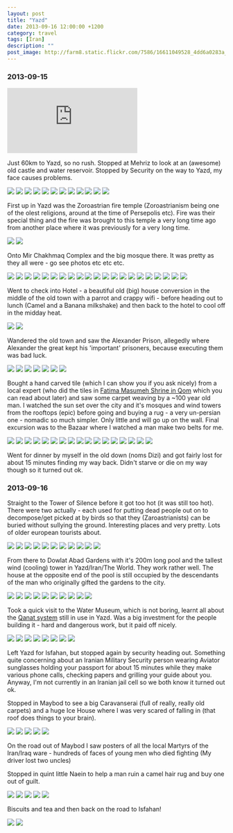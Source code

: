 ```yaml
---
layout: post
title: "Yazd"
date: 2013-09-16 12:00:00 +1200
category: travel
tags: [Iran]
description: ""
post_image: http://farm8.static.flickr.com/7586/16611049528_4dd6a0283a_o.jpg
---
```

### 2013-09-15

<div class="google-maps">  
<iframe src="https://www.google.com/maps/d/embed?mid=zLNzl8v_LJ0w.kPvnHcTbvoT4" frameborder="0" style="border:0"></iframe>  
</div>


Just 60km to Yazd, so no rush. Stopped at Mehriz to look at an (awesome)
old castle and water reservoir. Stopped by Security on the way to Yazd,
my face causes problems.

[![](http://farm6.static.flickr.com/5446/10032777703_0b3daf174c_c.jpg)](http://farm6.static.flickr.com/5446/10032777703_e954fa3020_o.jpg)
[![](http://farm8.static.flickr.com/7337/10032656144_174b55d7ed_c.jpg)](http://farm8.static.flickr.com/7337/10032656144_fca6b5e0c2_o.jpg)
[![](http://farm6.static.flickr.com/5550/10032717236_768d750bb3_c.jpg)](http://farm6.static.flickr.com/5550/10032717236_1331361c1e_o.jpg)
[![](http://farm8.static.flickr.com/7346/10032659274_22eb9d9224_c.jpg)](http://farm8.static.flickr.com/7346/10032659274_6d8c9c7572_o.jpg)
[![](http://farm6.static.flickr.com/5457/10032705385_304cc65759_c.jpg)](http://farm6.static.flickr.com/5457/10032705385_f67ee591c0_o.jpg)
[![](http://farm8.static.flickr.com/7332/10032706325_51359f016d_c.jpg)](http://farm8.static.flickr.com/7332/10032706325_0e53f3a7e3_o.jpg)
[![](http://farm8.static.flickr.com/7310/10032723066_5f35183f16_c.jpg)](http://farm8.static.flickr.com/7310/10032723066_268b33a8d1_o.jpg)
[![](http://farm3.static.flickr.com/2885/10032787603_9206557d07_c.jpg)](http://farm3.static.flickr.com/2885/10032787603_93c2503478_o.jpg)
[![](http://farm8.static.flickr.com/7414/10032726236_a04c076222_c.jpg)](http://farm8.static.flickr.com/7414/10032726236_4b9d5056e8_o.jpg)
[![](http://farm3.static.flickr.com/2854/10032712815_6e3cd6a274_c.jpg)](http://farm3.static.flickr.com/2854/10032712815_568469a2a9_o.jpg)
[![](http://farm3.static.flickr.com/2855/10032714985_a4276956a9_c.jpg)](http://farm3.static.flickr.com/2855/10032714985_ec99be5a5c_o.jpg)
[![](http://farm8.static.flickr.com/7306/10032730476_5a985be291_c.jpg)](http://farm8.static.flickr.com/7306/10032730476_83e35a5c9a_o.jpg)

First up in Yazd was the Zoroastrian fire temple (Zoroastrianism being
one of the olest religions, around at the time of Persepolis etc). Fire
was their special thing and the fire was brought to this temple a very
long time ago from another place where it was previously for a very long
time.

[![](http://farm3.static.flickr.com/2838/10032672734_3d4c3a9784_c.jpg)](http://farm3.static.flickr.com/2838/10032672734_87c2401e7f_o.jpg)
[![](http://farm4.static.flickr.com/3760/10034013656_e789a39b7d_c.jpg)](http://farm4.static.flickr.com/3760/10034013656_1d43a04862_o.jpg)

Onto Mir Chakhmaq Complex and the big mosque there. It was pretty as
they all were - go see photos etc etc etc.

[![](http://farm6.static.flickr.com/5500/10033142004_7721db4e0f_c.jpg)](http://farm6.static.flickr.com/5500/10033142004_7cd79cdf0d_o.jpg)
[![](http://farm6.static.flickr.com/5498/10033143634_f6d3774c9a_c.jpg)](http://farm6.static.flickr.com/5498/10033143634_e500bc7285_o.jpg)
[![](http://farm4.static.flickr.com/3818/10033145544_36dcec21fb_c.jpg)](http://farm4.static.flickr.com/3818/10033145544_43e4a05f3b_o.jpg)
[![](http://farm8.static.flickr.com/7426/10033202606_bc8b3c2af3_c.jpg)](http://farm8.static.flickr.com/7426/10033202606_2e99442d03_o.jpg)
[![](http://farm3.static.flickr.com/2831/10033191655_0ca51931eb_c.jpg)](http://farm3.static.flickr.com/2831/10033191655_554137001b_o.jpg)
[![](http://farm8.static.flickr.com/7444/10033151674_468545caea_c.jpg)](http://farm8.static.flickr.com/7444/10033151674_4a97bb17fc_o.jpg)
[![](http://farm8.static.flickr.com/7338/10033278383_70a8c2f0b3_c.jpg)](http://farm8.static.flickr.com/7338/10033278383_c949fcabc1_o.jpg)
[![](http://farm3.static.flickr.com/2836/10033157284_eaa676cfc6_c.jpg)](http://farm3.static.flickr.com/2836/10033157284_ce641e4b6c_o.jpg)
[![](http://farm4.static.flickr.com/3743/10033214486_b2f15ed706_c.jpg)](http://farm4.static.flickr.com/3743/10033214486_4473820f35_o.jpg)
[![](http://farm8.static.flickr.com/7309/10033283553_41e4818f3e_c.jpg)](http://farm8.static.flickr.com/7309/10033283553_e553cea9ce_o.jpg)
[![](http://farm6.static.flickr.com/5446/10033216366_b2e0e281d0_c.jpg)](http://farm6.static.flickr.com/5446/10033216366_bdf6041040_o.jpg)
[![](http://farm6.static.flickr.com/5525/10033286653_b6e88e707a_c.jpg)](http://farm6.static.flickr.com/5525/10033286653_ea3039c362_o.jpg)
[![](http://farm4.static.flickr.com/3731/10033165444_b1057a8ef3_c.jpg)](http://farm4.static.flickr.com/3731/10033165444_7afa70b0c5_o.jpg)
[![](http://farm4.static.flickr.com/3693/10033209075_59fd7b96cf_c.jpg)](http://farm4.static.flickr.com/3693/10033209075_9dd2b38b61_o.jpg)
[![](http://farm8.static.flickr.com/7377/10033293343_3ef4dac4ee_c.jpg)](http://farm8.static.flickr.com/7377/10033293343_6f2384a2a9_o.jpg)
[![](http://farm8.static.flickr.com/7430/10033213425_d02c39c0df_c.jpg)](http://farm8.static.flickr.com/7430/10033213425_24731a4ef0_o.jpg)
[![](http://farm3.static.flickr.com/2863/10033228646_f790b00515_c.jpg)](http://farm3.static.flickr.com/2863/10033228646_c6a64179b8_o.jpg)
[![](http://farm3.static.flickr.com/2833/10033174944_3bab8746d8_c.jpg)](http://farm3.static.flickr.com/2833/10033174944_5d82d918b1_o.jpg)
[![](http://farm3.static.flickr.com/2882/10033231316_bdbf3d3163_c.jpg)](http://farm3.static.flickr.com/2882/10033231316_7964c00703_o.jpg)
[![](http://farm6.static.flickr.com/5481/10033177674_af3aa64273_c.jpg)](http://farm6.static.flickr.com/5481/10033177674_d305b038cb_o.jpg)
[![](http://farm4.static.flickr.com/3731/10033178834_16bcf2291f_c.jpg)](http://farm4.static.flickr.com/3731/10033178834_0dc5e1f9f6_o.jpg)

Went to check into Hotel - a beautiful old (big) house conversion in the
middle of the old town with a parrot and crappy wifi - before heading
out to lunch (Camel and a Banana milkshake) and then back to the hotel
to cool off in the midday heat.

[![](http://farm4.static.flickr.com/3690/10033523673_c02b993526_c.jpg)](http://farm4.static.flickr.com/3690/10033523673_8923d8ba9c_o.jpg)
[![](http://farm8.static.flickr.com/7338/10033444165_de217bb761_c.jpg)](http://farm8.static.flickr.com/7338/10033444165_20bd1fec1c_o.jpg)

Wandered the old town and saw the Alexander Prison, allegedly where
Alexander the great kept his 'important' prisoners, because executing
them was bad luck.

[![](http://farm3.static.flickr.com/2874/10033359024_d9c8460a2b_c.jpg)](http://farm3.static.flickr.com/2874/10033359024_5885e18278_o.jpg)
[![](http://farm8.static.flickr.com/7310/10033417876_b6da088581_c.jpg)](http://farm8.static.flickr.com/7310/10033417876_b2866d72c6_o.jpg)
[![](http://farm6.static.flickr.com/5456/10033419726_a3e5e7f816_c.jpg)](http://farm6.static.flickr.com/5456/10033419726_3682656570_o.jpg)
[![](http://farm3.static.flickr.com/2840/10033364394_3e4ae5f0c6_c.jpg)](http://farm3.static.flickr.com/2840/10033364394_7a21c93fed_o.jpg)
[![](http://farm8.static.flickr.com/7299/10033488293_c5266bfb97_c.jpg)](http://farm8.static.flickr.com/7299/10033488293_57467af543_o.jpg)
[![](http://farm8.static.flickr.com/7291/10033424006_8dcfa323e7_c.jpg)](http://farm8.static.flickr.com/7291/10033424006_c858fd7622_o.jpg)
[![](http://farm3.static.flickr.com/2869/10033491013_261038e072_c.jpg)](http://farm3.static.flickr.com/2869/10033491013_ba28736a96_o.jpg)

Bought a hand carved tile (which I can show you if you ask nicely) from
a local expert (who did the tiles in [Fatima Masumeh Shrine in
Qom](http://en.wikipedia.org/wiki/Fatima_Masumeh_Shrine) which you can
read about later) and saw some carpet weaving by a \~100 year old man. I
watched the sun set over the city and it's mosques and wind towers from
the rooftops (epic) before going and buying a rug - a very un-persian
one - nomadic so much simpler. Only little and will go up on the wall.
Final excursion was to the Bazaar where I watched a man make two belts
for me.

[![](http://farm4.static.flickr.com/3707/10033370164_c8e8a3180f_c.jpg)](http://farm4.static.flickr.com/3707/10033370164_905a32406c_o.jpg)
[![](http://farm8.static.flickr.com/7392/10033413085_0c21834151_c.jpg)](http://farm8.static.flickr.com/7392/10033413085_1a80523000_o.jpg)
[![](http://farm4.static.flickr.com/3740/10033372894_1428a71f82_c.jpg)](http://farm4.static.flickr.com/3740/10033372894_554f6c45d1_o.jpg)
[![](http://farm8.static.flickr.com/7330/10033417785_3b64e96273_c.jpg)](http://farm8.static.flickr.com/7330/10033417785_0a984d8329_o.jpg)
[![](http://farm4.static.flickr.com/3674/10033499473_8243722165_c.jpg)](http://farm4.static.flickr.com/3674/10033499473_5a836e23e7_o.jpg)
[![](http://farm3.static.flickr.com/2892/10033500153_8748c255ee_c.jpg)](http://farm3.static.flickr.com/2892/10033500153_7f5bf4be5c_o.jpg)
[![](http://farm4.static.flickr.com/3831/10033500733_7cbd271c57_c.jpg)](http://farm4.static.flickr.com/3831/10033500733_3910f92dba_o.jpg)
[![](http://farm3.static.flickr.com/2879/10033436926_6e8f41b1e1_c.jpg)](http://farm3.static.flickr.com/2879/10033436926_d48431e164_o.jpg)
[![](http://farm4.static.flickr.com/3741/10033503033_8901b85b74_c.jpg)](http://farm4.static.flickr.com/3741/10033503033_c51a3597de_o.jpg)
[![](http://farm3.static.flickr.com/2808/10033503573_371e0765f1_c.jpg)](http://farm3.static.flickr.com/2808/10033503573_7fb724406e_o.jpg)
[![](http://farm6.static.flickr.com/5325/10033504033_8845c6673d_c.jpg)](http://farm6.static.flickr.com/5325/10033504033_44b0469bcb_o.jpg)
[![](http://farm3.static.flickr.com/2864/10033504803_e77ce26c37_c.jpg)](http://farm3.static.flickr.com/2864/10033504803_3039739181_o.jpg)
[![](http://farm8.static.flickr.com/7361/10033510303_3db9f3c462_c.jpg)](http://farm8.static.flickr.com/7361/10033510303_4b4b91d902_o.jpg)
[![](http://farm6.static.flickr.com/5341/10033389224_628284b422_c.jpg)](http://farm6.static.flickr.com/5341/10033389224_412884ff8d_o.jpg)
[![](http://farm3.static.flickr.com/2843/10033513533_e7bbae4fd7_c.jpg)](http://farm3.static.flickr.com/2843/10033513533_a934873217_o.jpg)
[![](http://farm4.static.flickr.com/3745/10033391764_506a863c16_c.jpg)](http://farm4.static.flickr.com/3745/10033391764_1d4d5363dc_o.jpg)
[![](http://farm6.static.flickr.com/5541/10033434995_f4e5b15295_c.jpg)](http://farm6.static.flickr.com/5541/10033434995_b4390b8af1_o.jpg)

Went for dinner by myself in the old down (noms Dizi) and got fairly
lost for about 15 minutes finding my way back. Didn't starve or die on
my way though so it turned out ok.

### 2013-09-16

Straight to the Tower of Silence before it got too hot (it was still too
hot). There were two actually - each used for putting dead people out on
to decompose/get picked at by birds so that they (Zaroastrianists) can
be buried without sullying the ground. Interesting places and very
pretty. Lots of older european tourists about.

[![](http://farm6.static.flickr.com/5512/10033375586_19c230a285_c.jpg)](http://farm6.static.flickr.com/5512/10033375586_aaf7859b19_o.jpg)
[![](http://farm4.static.flickr.com/3727/10033443343_813408564e_c.jpg)](http://farm4.static.flickr.com/3727/10033443343_fac2e2d650_o.jpg)
[![](http://farm3.static.flickr.com/2861/10033378026_5de78a8616_c.jpg)](http://farm3.static.flickr.com/2861/10033378026_9a4fe50388_o.jpg)
[![](http://farm4.static.flickr.com/3830/10033379116_d581ec89b0_c.jpg)](http://farm4.static.flickr.com/3830/10033379116_dc2974fb58_o.jpg)
[![](http://farm8.static.flickr.com/7371/10033447293_2cf8a90a88_c.jpg)](http://farm8.static.flickr.com/7371/10033447293_061181d6ea_o.jpg)
[![](http://farm6.static.flickr.com/5490/10033448513_f71874b5d8_c.jpg)](http://farm6.static.flickr.com/5490/10033448513_b90a7ed563_o.jpg)
[![](http://farm6.static.flickr.com/5491/10033325844_8afd315318_c.jpg)](http://farm6.static.flickr.com/5491/10033325844_a148fd66f5_o.jpg)
[![](http://farm4.static.flickr.com/3674/10033326874_1e8c3ff7ef_c.jpg)](http://farm4.static.flickr.com/3674/10033326874_87dc4bf2a8_o.jpg)
[![](http://farm4.static.flickr.com/3738/10033370825_dcbc70e9c5_c.jpg)](http://farm4.static.flickr.com/3738/10033370825_b2c3614d55_o.jpg)
[![](http://farm4.static.flickr.com/3823/10033329724_173d46078e_c.jpg)](http://farm4.static.flickr.com/3823/10033329724_62e294ac3c_o.jpg)
[![](http://farm8.static.flickr.com/7444/10033388136_dfdffdeb08_c.jpg)](http://farm8.static.flickr.com/7444/10033388136_b9d4fe7310_o.jpg)

From there to Dowlat Abad Gardens with it's 200m long pool and the
tallest wind (cooling) tower in Yazd/Iran/The World. They work rather
well. The house at the opposite end of the pool is still occupied by the
descendants of the man who originally gifted the gardens to the city.

[![](http://farm6.static.flickr.com/5488/10033373885_48b9d7e3d5_c.jpg)](http://farm6.static.flickr.com/5488/10033373885_78c0fa7264_o.jpg)
[![](http://farm4.static.flickr.com/3696/10033332574_d97920fecc_c.jpg)](http://farm4.static.flickr.com/3696/10033332574_4d5548d3ce_o.jpg)
[![](http://farm4.static.flickr.com/3707/10033391506_63c00f78a9_c.jpg)](http://farm4.static.flickr.com/3707/10033391506_5c68a411a8_o.jpg)
[![](http://farm6.static.flickr.com/5330/10033459123_c1a4b934ea_c.jpg)](http://farm6.static.flickr.com/5330/10033459123_9defc82670_o.jpg)
[![](http://farm8.static.flickr.com/7425/10033395096_39b58f8b4f_c.jpg)](http://farm8.static.flickr.com/7425/10033395096_4e04b10f9c_o.jpg)
[![](http://farm4.static.flickr.com/3821/10033380955_9428a61360_c.jpg)](http://farm4.static.flickr.com/3821/10033380955_7472fb566a_o.jpg)
[![](http://farm3.static.flickr.com/2805/10033463593_b6be87f420_c.jpg)](http://farm3.static.flickr.com/2805/10033463593_4c60ee127e_o.jpg)
[![](http://farm4.static.flickr.com/3764/10033399196_b95b62a333_c.jpg)](http://farm4.static.flickr.com/3764/10033399196_f7a606b483_o.jpg)
[![](http://farm4.static.flickr.com/3763/10033466023_abe86b880c_c.jpg)](http://farm4.static.flickr.com/3763/10033466023_cb5b1db8b3_o.jpg)
[![](http://farm3.static.flickr.com/2806/10033386475_90247ce0ef_c.jpg)](http://farm3.static.flickr.com/2806/10033386475_fb3187352f_o.jpg)

Took a quick visit to the Water Museum, which is not boring, learnt all
about the [Qanat system](http://en.wikipedia.org/wiki/Qanat) still in
use in Yazd. Was a big investment for the people building it - hard and
dangerous work, but it paid off nicely.

[![](http://farm6.static.flickr.com/5522/10033346434_0028178241_c.jpg)](http://farm6.static.flickr.com/5522/10033346434_7d4d724f9c_o.jpg)
[![](http://farm3.static.flickr.com/2805/10033471143_09f45a8192_c.jpg)](http://farm3.static.flickr.com/2805/10033471143_b0d8c8bcbf_o.jpg)
[![](http://farm3.static.flickr.com/2865/10033390885_643873f994_c.jpg)](http://farm3.static.flickr.com/2865/10033390885_d31dab037c_o.jpg)
[![](http://farm4.static.flickr.com/3739/10033392565_46d9bce55f_c.jpg)](http://farm4.static.flickr.com/3739/10033392565_32ea7e1196_o.jpg)
[![](http://farm3.static.flickr.com/2808/10033394355_590bdbae55_c.jpg)](http://farm3.static.flickr.com/2808/10033394355_81a097b822_o.jpg)
[![](http://farm8.static.flickr.com/7307/10033395925_65289610c3_c.jpg)](http://farm8.static.flickr.com/7307/10033395925_48eaf7d461_o.jpg)
[![](http://farm4.static.flickr.com/3732/10033478753_01f4f19e63_c.jpg)](http://farm4.static.flickr.com/3732/10033478753_ee4a254035_o.jpg)
[![](http://farm4.static.flickr.com/3685/10033414086_e94cef2ab9_c.jpg)](http://farm4.static.flickr.com/3685/10033414086_2307f2358f_o.jpg)

Left Yazd for Isfahan, but stopped again by security heading out.
Something quite concerning about an Iranian Military Security person
wearing Aviator sunglasses holding your passport for about 15 minutes
while they make various phone calls, checking papers and grilling your
guide about you. Anyway, I'm not currently in an Iranian jail cell so we
both know it turned out ok.

Stopped in Maybod to see a big Caravanserai (full of really, really old
carpets) and a huge Ice House where I was very scared of falling in
(that roof does things to your brain).

[![](http://farm4.static.flickr.com/3725/10033374974_287e859a04_c.jpg)](http://farm4.static.flickr.com/3725/10033374974_05c6833ee9_o.jpg)
[![](http://farm4.static.flickr.com/3818/10033376134_f18744409d_c.jpg)](http://farm4.static.flickr.com/3818/10033376134_76d7ff4736_o.jpg)
[![](http://farm3.static.flickr.com/2867/10033506063_40b9434b96_c.jpg)](http://farm3.static.flickr.com/2867/10033506063_a30f0c4e42_o.jpg)
[![](http://farm6.static.flickr.com/5329/10033384594_b6a10ef08e_c.jpg)](http://farm6.static.flickr.com/5329/10033384594_df986048e7_o.jpg)
[![](http://farm3.static.flickr.com/2822/10033507913_a0d38d608d_c.jpg)](http://farm3.static.flickr.com/2822/10033507913_a2805ac98a_o.jpg)

On the road out of Maybod I saw posters of all the local Martyrs of the
Iran/Iraq ware - hundreds of faces of young men who died fighting (My
driver lost two uncles)

Stopped in quint little Naein to help a man ruin a camel hair rug and
buy one out of guilt.

[![](http://farm4.static.flickr.com/3789/10033392424_eefa314a5a_c.jpg)](http://farm4.static.flickr.com/3789/10033392424_bd91d89778_o.jpg)
[![](http://farm8.static.flickr.com/7456/10033452526_2c639e6f7f_c.jpg)](http://farm8.static.flickr.com/7456/10033452526_f31f74812f_o.jpg)
[![](http://farm6.static.flickr.com/5529/10033518863_1e50485155_c.jpg)](http://farm6.static.flickr.com/5529/10033518863_161e2dbbd0_o.jpg)
[![](http://farm6.static.flickr.com/5533/10033397144_59522b1376_c.jpg)](http://farm6.static.flickr.com/5533/10033397144_c26c5575ee_o.jpg)
[![](http://farm4.static.flickr.com/3822/10033440135_64344dc5ea_c.jpg)](http://farm4.static.flickr.com/3822/10033440135_6bb831555d_o.jpg)

Biscuits and tea and then back on the road to Isfahan!

[![](http://farm4.static.flickr.com/3752/10033457516_e4bff9fd39_c.jpg)](http://farm4.static.flickr.com/3752/10033457516_17eea9961f_o.jpg)
[![](http://farm4.static.flickr.com/3825/10033444955_949c0ab912_c.jpg)](http://farm4.static.flickr.com/3825/10033444955_f131b9bf7f_o.jpg)
